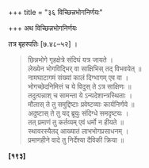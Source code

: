 +++
title = "३६ विच्छिन्नभोगनिर्णयः"

+++
अथ विच्छिन्नभोगनिर्णयः

तत्र बृहस्पतिः [७.४८–५२] ।

> छिन्नभोगे गृहक्षेत्रे संदिघं यत्र जायते ।  
> लेख्येन भोगविद्भिर् वा साक्षिभिस् तद् विभवयेत् ॥  
> नामघाटागमं संख्यां कालं दिग्भागम् एव वा ।  
> भोगच्छेदनिमित्तं च ये विदुस् ते ऽत्र साक्षिणः ॥  
> तदुत्पन्नाश् च सामन्ता ये ऽन्यदेशान्त्रस्थिताः ।  
> मौलास् ते तु समुद्दिष्टाः प्रवेष्टव्याः कार्यनिर्णये ॥  
> अदुष्टास् ते तु यद् ब्रूयुः संदिग्धे समदृष्टयः ।  
> तत् प्रमाणं तु कर्तव्यम् एवं धर्मो न हीयते ॥  
> स्थावरस्यैतद् आख्यातं लाभभोगप्रसाधनम् ।  
> प्रमाणहीने वादे तु निर्देश्या दैविकी क्रिया ॥

**[१९३]**
